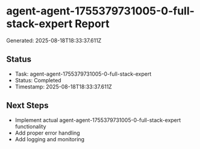 # agent-agent-1755379731005-0-full-stack-expert Report

Generated: 2025-08-18T18:33:37.611Z

## Status
- Task: agent-agent-1755379731005-0-full-stack-expert
- Status: Completed
- Timestamp: 2025-08-18T18:33:37.611Z

## Next Steps
- Implement actual agent-agent-1755379731005-0-full-stack-expert functionality
- Add proper error handling
- Add logging and monitoring

